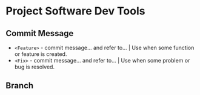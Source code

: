 # Project Software Dev Tools

## Commit Message
- `<Feature>` - commit message... and refer to... | Use when some function or feature is created.
- `<Fix>` - commit message... and refer to... | Use when some problem or bug is resolved.

## Branch
